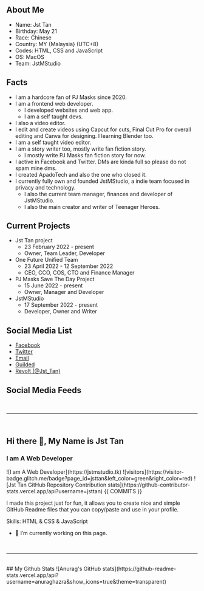 ## About Me
- Name: Jst Tan
- Birthday: May 21
- Race: Chinese
- Country: MY {Malaysia} (UTC+8)
- Codes: HTML, CSS and JavaScript
- OS: MacOS
- Team: JstMStudio

## Facts
- I am a hardcore fan of PJ Masks since 2020. 
- I am a frontend web developer. 
  - I developed websites and web app. 
  - I am a self taught devs. 
-  I also a video editor.
  -  I edit and create videos using Capcut for cuts, Final Cut Pro for overall editing and Canva for designing. I learning Blender too. 
  -  I am a self taught video editor. 
- I am a story writer too, mostly write fan fiction story. 
  - I mostly write PJ Masks fan fiction story for now. 
- I active in Facebook and Twitter. DMs are kinda full so please do not spam mine dms. 
- I created ApadoTech and also the one who closed it. 
- I currently fully own and founded JstMStudio, a indie team focused in privacy and technology. 
  - I also the current team manager, finances and developer of JstMStudio.  
  - I also the main creator and writer of Teenager Heroes. 


## Current Projects
- Jst Tan project
  - 23 February 2022 - present
  - Owner, Team Leader, Developer
- One Future Unified Team
  - 23 April 2022 - 12 September 2022
  - CEO, CCO, COS, CTO and Finance Manager
- PJ Masks Save The Day Project
  - 15 June 2022 - present
  - Owner, Manager and Developer
- JstMStudio
  - 17 September 2022 - present
  - Developer, Owner and Writer

## Social Media List
- <a href="https://www.facebook.com/JestonJst">Facebook</a>
- <a href="https://twitter.com/jestonjst">Twitter</a>
- <a href="mailto:jestonjst@gmail.com">Email</a>
- <a href="https://www.guilded.gg/profile/Qd5XEDk4">Guilded</a>
- <a href="https://app.revolt.chat">Revolt (@Jst_Tan)</a>

## Social Media Feeds

<br>
<hr>
<br>
<h2>Hi there 👋, My Name is Jst Tan</h2>
<h3>I am A Web Developer</h3>
![I am A Web Developer](https://jstmstudio.tk)
![visitors](https://visitor-badge.glitch.me/badge?page_id=jsttan&left_color=green&right_color=red)
![Jst Tan GitHub Repository Contribution stats](https://github-contributor-stats.vercel.app/api?username=jsttan)
{{ COMMITS }}

I made this project just for fun, it allows you to create nice and simple GitHub Readme files that you can copy/paste and use in your profile.

Skills: HTML & CSS & JavaScript

- 🔭 I’m currently working on this page. 

<br>
<hr>
<br>
## My Github Stats
![Anurag's GitHub stats](https://github-readme-stats.vercel.app/api?username=anuraghazra&show_icons=true&theme=transparent)

